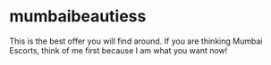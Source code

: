 # mumbaibeautiess
This is the best offer you will find around. If you are thinking Mumbai Escorts, think of me first because I am what you want now!
